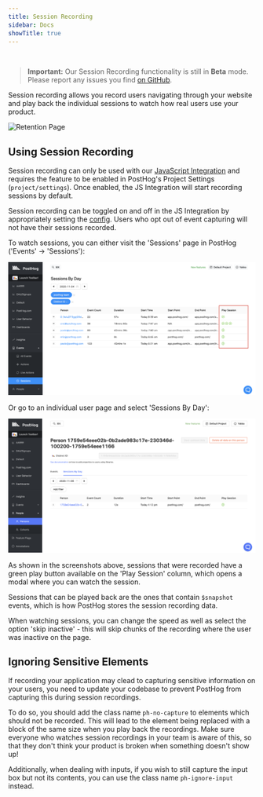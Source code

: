 ```yaml
---
title: Session Recording
sidebar: Docs
showTitle: true
---
```

<br />

> **Important:** Our Session Recording functionality is still in **Beta** mode. Please report any issues you find [on GitHub](https://github.com/PostHog/posthog/issues). 

Session recording allows you record users navigating through your website and play back the individual sessions to watch how real users use your product. 


![Retention Page](../../images/features/session-recording/session-recording.gif)


## Using Session Recording

Session recording can only be used with our [JavaScript Integration](/docs/integrations/js-integration) and requires the feature to be enabled in PostHog's Project Settings (`project/settings`). Once enabled, the JS Integration will start recording sessions by default.  

Session recording can be toggled on and off in the JS Integration by appropriately setting the [config](/docs/integrations/js-integration/#config). Users who opt out of event capturing will not have their sessions recorded.

To watch sessions, you can either visit the 'Sessions' page in PostHog ('Events' -> 'Sessions'):

![Session Recording Page Screenshot](../../images/blog/array/session-recording.png)

Or go to an individual user page and select 'Sessions By Day':

![Retention Page](../../images/features/session-recording/person-page.png)

As shown in the screenshots above, sessions that were recorded have a green play button available on the 'Play Session' column, which opens a modal where you can watch the session.

Sessions that can be played back are the ones that contain `$snapshot` events, which is how PostHog stores the session recording data.

When watching sessions, you can change the speed as well as select the option 'skip inactive' - this will skip chunks of the recording where the user was inactive on the page. 

## Ignoring Sensitive Elements

If recording your application may clead to capturing sensitive information on your users, you need to update your codebase to prevent PostHog from capturing this during session recordings.

To do so, you should add the class name `ph-no-capture` to elements which should not be recorded. This will lead to the element being replaced with a block of the same size when you play back the recordings. Make sure everyone who watches session recordings in your team is aware of this, so that they don't think your product is broken when something doesn't show up!

Additionally, when dealing with inputs, if you wish to still capture the input box but not its contents, you can use the class name `ph-ignore-input` instead.


